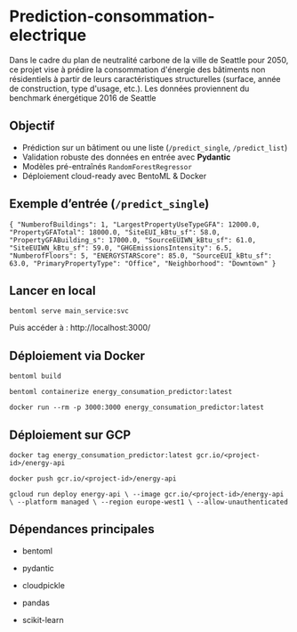 # Prediction-consommation-electrique
Dans le cadre du plan de neutralité carbone de la ville de Seattle pour 2050, ce projet vise à prédire la consommation d'énergie des bâtiments non résidentiels à partir de leurs caractéristiques structurelles (surface, année de construction, type d'usage, etc.).
Les données proviennent du benchmark énergétique 2016 de Seattle

##  Objectif
-  Prédiction sur un bâtiment ou une liste (`/predict_single`, `/predict_list`)
-  Validation robuste des données en entrée avec **Pydantic**
-  Modèles pré-entraînés `RandomForestRegressor`
-  Déploiement cloud-ready avec BentoML & Docker

##  Exemple d’entrée (`/predict_single`)


``{
  "NumberofBuildings": 1,
  "LargestPropertyUseTypeGFA": 12000.0,
  "PropertyGFATotal": 18000.0,
  "SiteEUI_kBtu_sf": 58.0,
  "PropertyGFABuilding_s": 17000.0,
  "SourceEUIWN_kBtu_sf": 61.0,
  "SiteEUIWN_kBtu_sf": 59.0,
  "GHGEmissionsIntensity": 6.5,
  "NumberofFloors": 5,
  "ENERGYSTARScore": 85.0,
  "SourceEUI_kBtu_sf": 63.0,
  "PrimaryPropertyType": "Office",
  "Neighborhood": "Downtown"
}``

## Lancer en local
`bentoml serve main_service:svc`

Puis accéder à :
http://localhost:3000/


## Déploiement via Docker
`bentoml build`

`bentoml containerize energy_consumation_predictor:latest`

`docker run --rm -p 3000:3000 energy_consumation_predictor:latest`

## Déploiement sur GCP

`docker tag energy_consumation_predictor:latest gcr.io/<project-id>/energy-api`

`docker push gcr.io/<project-id>/energy-api`

`gcloud run deploy energy-api \
  --image gcr.io/<project-id>/energy-api \
  --platform managed \
  --region europe-west1 \
  --allow-unauthenticated`
  
## Dépendances principales
- bentoml

- pydantic

- cloudpickle

- pandas

- scikit-learn
